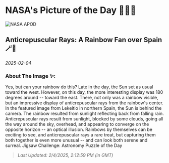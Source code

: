 
# NASA's Picture of the Day 🧑‍🚀💫

  ![NASA APOD](https://apod.nasa.gov/apod/image/2502/RainbowFan_Eiguren_3228.jpg)
  
  ## Anticrepuscular Rays: A Rainbow Fan over Spain 🪄🌌
  
  _2025-02-04_
  
  ### About The Image ✨: 
  
  Yes, but can your rainbow do this? Late in the day, the Sun set as usual toward the west. However, on this day, the more interesting display was 180 degrees around -- toward the east. There, not only was a rainbow visible, but an impressive display of anticrepuscular rays from the rainbow's center. In the featured image from Lekeitio in northern Spain, the Sun is behind the camera. The rainbow resulted from sunlight reflecting back from falling rain. Anticrepuscular rays result from sunlight, blocked by some clouds, going all the way around the sky, overhead, and appearing to converge on the opposite horizon -- an optical illusion.  Rainbows by themselves can be exciting to see, and anticrepuscular rays a rare treat, but capturing them both together is even more unusual -- and can look both serene and surreal.   Jigsaw Challenge: Astronomy Puzzle of the Day
  
  
  
  > _Last Updated: 2/4/2025, 2:12:59 PM (in GMT)_
  